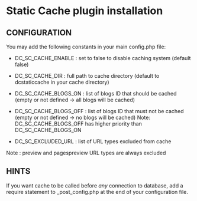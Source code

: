 # Static Cache plugin installation

## CONFIGURATION

You may add the following constants in your main config.php file:

* DC_SC_CACHE_ENABLE : set to false to disable caching system (default false)
* DC_SC_CACHE_DIR    : full path to cache directory (default to dcstaticcache in your cache directory)

* DC_SC_CACHE_BLOGS_ON : list of blogs ID that should be cached (empty or not defined -> all blogs will be cached)
* DC_SC_CACHE_BLOGS_OFF : list of blogs ID that must not be cached (empty or not defined -> no blogs will be cached)
  Note: DC_SC_CACHE_BLOGS_OFF has higher priority than DC_SC_CACHE_BLOGS_ON

* DC_SC_EXCLUDED_URL : list of URL types excluded from cache

Note : preview and pagespreview URL types are always excluded

## HINTS

If you want cache to be called before *any* connection to database, add a require statement to \_post_config.php at the end of your configuration file.
